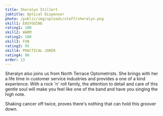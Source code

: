 ```yaml
---
title: Sheralyn Stillert
jobtitle: Optical Dispenser
photo: /public/img/uploads/staff/sheralyn.png
skill1: EASYGOING
rating1: 100
skill2: WARM
rating2: 100
skill3: FUN
rating3: 95
skill4: PRACTICAL JOKER
rating4: 90
order: 13
---
```


Sheralyn also joins us from North Terrace Optometrists. She brings with her a life time in customer service industries and provides a one of a kind experience. With a rock 'n' roll family, the attention to detail and care of this gentle soul will make you feel like one of the band and have you singing the high note.

Shaking cancer off twice, proves there's nothing that can hold this groover down.
